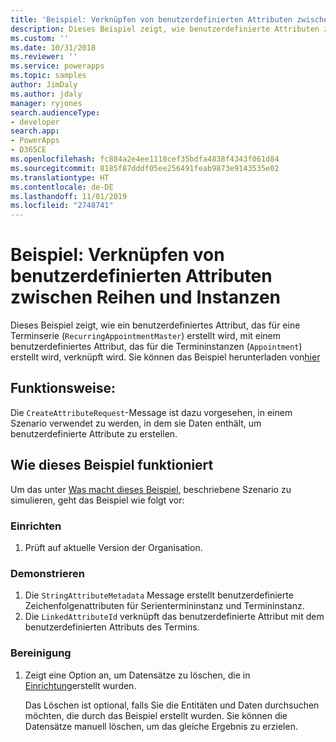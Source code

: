 ```yaml
---
title: 'Beispiel: Verknüpfen von benutzerdefinierten Attributen zwischen Reihen und Instanzen (Common Data Service) | Microsoft-Dokumentation'
description: Dieses Beispiel zeigt, wie benutzerdefinierte Attributen zwischen Reihen und Instanzen verknüpft werden.
ms.custom: ''
ms.date: 10/31/2018
ms.reviewer: ''
ms.service: powerapps
ms.topic: samples
author: JimDaly
ms.author: jdaly
manager: ryjones
search.audienceType:
- developer
search.app:
- PowerApps
- D365CE
ms.openlocfilehash: fc884a2e4ee1118cef35bdfa4838f4343f061d84
ms.sourcegitcommit: 8185f87dddf05ee256491feab9873e9143535e02
ms.translationtype: HT
ms.contentlocale: de-DE
ms.lasthandoff: 11/01/2019
ms.locfileid: "2748741"
---
```

# <a name="sample-link-custom-attributes-between-series-and-instances"></a>Beispiel: Verknüpfen von benutzerdefinierten Attributen zwischen Reihen und Instanzen

Dieses Beispiel zeigt, wie ein benutzerdefiniertes Attribut, das für eine Terminserie (`RecurringAppointmentMaster`) erstellt wird, mit einem benutzerdefiniertes Attribut, das für die Termininstanzen (`Appointment`) erstellt wird, verknüpft wird. Sie können das Beispiel herunterladen von[hier](https://github.com/Microsoft/PowerApps-Samples/tree/master/cds/orgsvc/C%23/LinkAttributes)

## <a name="what-this-sample-does"></a>Funktionsweise:

Die `CreateAttributeRequest`-Message ist dazu vorgesehen, in einem Szenario verwendet zu werden, in dem sie Daten enthält, um benutzerdefinierte Attribute zu erstellen.

## <a name="how-this-sample-works"></a>Wie dieses Beispiel funktioniert

Um das unter [Was macht dieses Beispiel](#what-this-sample-does), beschriebene Szenario zu simulieren, geht das Beispiel wie folgt vor:

### <a name="setup"></a>Einrichten

1. Prüft auf aktuelle Version der Organisation.

### <a name="demonstrate"></a>Demonstrieren

1. Die `StringAttributeMetadata` Message erstellt benutzerdefinierte Zeichenfolgenattributen für Serientermininstanz und Termininstanz.
2. Die `LinkedAttributeId` verknüpft das benutzerdefinierte Attribut mit dem benutzerdefinierten Attributs des Termins.

### <a name="clean-up"></a>Bereinigung

1. Zeigt eine Option an, um Datensätze zu löschen, die in [Einrichtung](#setup)erstellt wurden.

    Das Löschen ist optional, falls Sie die Entitäten und Daten durchsuchen möchten, die durch das Beispiel erstellt wurden. Sie können die Datensätze manuell löschen, um das gleiche Ergebnis zu erzielen.
